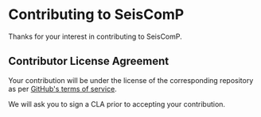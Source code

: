 # Contributing to SeisComP

Thanks for your interest in contributing to SeisComP.

## Contributor License Agreement

Your contribution will be under the license of the corresponding repository as per [GitHub's terms of service](https://help.github.com/articles/github-terms-of-service/#6-contributions-under-repository-license).

We will ask you to sign a CLA prior to accepting your contribution.

